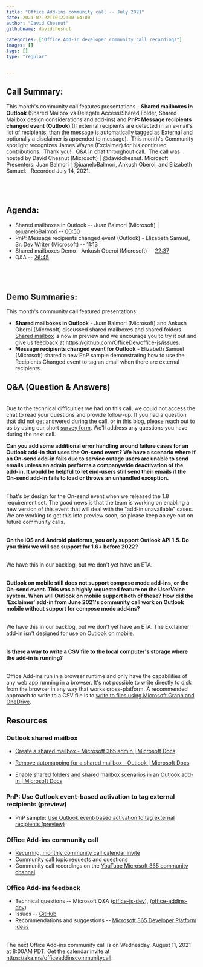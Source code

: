 ```yaml
---
title: "Office Add-ins community call -- July 2021"
date: 2021-07-22T10:22:00-04:00
author: "David Chesnut"
githubname: davidchesnut

categories: ["Office Add-in developer community call recordings"]
images: []
tags: []
type: "regular"


---
```

## Call Summary: 

This month's community call features presentations - **Shared mailboxes
in Outlook** (Shared Mailbox vs Delegate Access/Shared Folder, Shared
Mailbox design considerations and add-ins) and **PnP: Message recipients
changed event (Outlook)** (If external recipients are detected in an
e-mail's list of recipients, than the message is automatically tagged as
External and optionally a disclaimer is appended to message).  This
month's Community spotlight recognizes James Wayne (Exclaimer) for his
continued contributions.  Thank you!   Q&A in chat throughout call.  The
call was hosted by David Chesnut (Microsoft) \| \@davidchesnut.
Microsoft Presenters: Juan Balmori \| \@juaneloBalmori, Ankush Oberoi,
and Elizabeth Samuel.   Recorded July 14, 2021.

##   

## Agenda: 

-   Shared mailboxes in Outlook -- Juan Balmori (Microsoft) \|
    \@juaneloBalmori -- [00:50](https://youtu.be/zZpelH7CxJ8?t=50)
-   PnP: Message recipients changed event (Outlook) - Elizabeth Samuel,
    Sr. Dev Writer (Microsoft) --
    [11:13](https://youtu.be/zZpelH7CxJ8?t=673)
-   Shared mailboxes Demo - Ankush Oberoi (Microsoft) --
    [22:37](https://youtu.be/zZpelH7CxJ8?t=1357)
-   Q&A -- [26:45](https://youtu.be/zZpelH7CxJ8?t=1605)

##   

## Demo Summaries:  

This month's community call featured presentations:

-   **Shared mailboxes in Outlook** - Juan Balmori (Microsoft) and
    Ankush Oberoi (Microsoft) discussed shared mailboxes and shared
    folders. [Shared
    mailbox](https://docs.microsoft.com/microsoft-365/admin/email/about-shared-mailboxes)
    is now in preview and we encourage you to try it out and give us
    feedback at <https://github.com/OfficeDev/office-js/issues>.
-   **Message recipients changed event for Outlook** - Elizabeth Samuel
    (Microsoft) shared a new PnP sample demonstrating how to use the
    Recipients Changed event to tag an email when there are external
    recipients.

##  Q&A (Question & Answers) 

\
Due to the technical difficulties we had on this call, we could not
access the chat to read your questions and provide follow-up. If you had
a question that did not get answered during the call, or in this blog,
please reach out to us by using our short [survey
form](https://aka.ms/officeaddinsform). We'll address any questions you
have during the next call.

**Can you add some additional error handling around failure cases for an
Outlook add-in that uses the On-send event? We have a scenario where if
an On-send add-in fails due to service outage users are unable to send
emails unless an admin performs a companywide deactivation of the
add-in. It would be helpful to let end-users still send their emails if
the On-send add-in fails to load or throws an unhandled exception.**

\
That's by design for the On-send event when we released the 1.8
requirement set. The good news is that the team is working on enabling a
new version of this event that will deal with the "add-in unavailable"
cases. We are working to get this into preview soon, so please keep an
eye out on future community calls.

\
**On the iOS and Android platforms, you only support Outlook API 1.5. Do
you think we will see support for 1.6+ before 2022?**

\
We have this in our backlog, but we don't yet have an ETA.

\
**Outlook on mobile still does not support compose mode add-ins, or the
On-send event. This was a highly requested feature on the UserVoice
system. When will Outlook on mobile support both of these? How did the
'Exclaimer' add-in from June 2021's community call work on Outlook
mobile without support for compose mode add-ins?**

\
We have this in our backlog, but we don't yet have an ETA. The
Exclaimer add-in isn't designed for use on Outlook on mobile.

\
**Is there a way to write a CSV file to the local computer's storage
where the add-in is running?**

\
Office Add-ins run in a browser runtime and only have the capabilities
of any web app running in a browser. It's not possible to write
directly to disk from the browser in any way that works cross-platform.
A recommended approach to write to a CSV file is to [write to files
using Microsoft Graph and
OneDrive](https://docs.microsoft.com/graph/api/resources/onedrive?view=graph-rest-1.0).
## Resources 

###  Outlook shared mailbox 

-   [Create a shared mailbox - Microsoft 365 admin \| Microsoft
    Docs](https://docs.microsoft.com/microsoft-365/admin/email/create-a-shared-mailbox)

-   [Remove automapping for a shared mailbox - Outlook \| Microsoft
    Docs](https://docs.microsoft.com/outlook/troubleshoot/profiles-and-accounts/remove-automapping-for-shared-mailbox)

-   [Enable shared folders and shared mailbox scenarios in an Outlook
    add-in \| Microsoft
    Docs](https://docs.microsoft.com/en-us/office/dev/add-ins/outlook/delegate-access?tabs=windows)

###  PnP: Use Outlook event-based activation to tag external recipients (preview) 

-   PnP sample: [Use Outlook event-based activation to tag external
    recipients
    (preview)](https://github.com/OfficeDev/PnP-OfficeAddins/tree/main/Samples/outlook-tag-external)

###  Office Add-ins community call 

-   [Recurring, monthly community call calendar
    invite](https://aka.ms/officeaddinscommunitycall)
-   [Community call topic requests and
    questions](https://aka.ms/officeaddinsform)
-   Community call recordings on the [YouTube Microsoft 365 community
    channel](https://www.youtube.com/channel/UC_mKdhw-V6CeCM7gTo_Iy7w)

###  Office Add-ins feedback 

-   Technical questions -- Microsoft Q&A
    ([office-js-dev](https://docs.microsoft.com/answers/topics/office-js-dev.html)),
    ([office-addins-dev](https://docs.microsoft.com/answers/topics/office-addins-dev.html))
-   Issues -- [GitHub](https://github.com/OfficeDev/office-js/issues)
-   Recommendations and suggestions -- [Microsoft 365 Developer Platform
    ideas](https://techcommunity.microsoft.com/t5/microsoft-365-developer-platform/idb-p/Microsoft365DeveloperPlatform)

\
The next Office Add-ins community call is on Wednesday, August 11, 2021
at 8:00AM PDT. Get the calendar invite at
<https://aka.ms/officeaddinscommunitycall>.

 